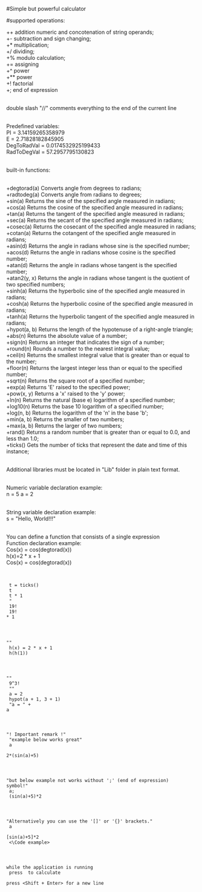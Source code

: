 #Simple but powerful calculator

#supported operations:

++	addition numeric and concotenation of string operands;<br>
+-	subtraction and sign changing;<br>
+*	multiplication;<br>
+/	dividing;<br>
+%	modulo calculation;<br>
+=	assigning<br>
+^	power<br>
+**	power<br>
+!	factorial<br>
+;	end of expression<br><br>

double slash "//" comments everything to the end of the current line<br><br>

Predefined variables:<br>
PI		= 3.14159265358979<br>
E		= 2.71828182845905<br>
DegToRadVal	= 0.0174532925199433<br>
RadToDegVal	= 57.2957795130823<br><br>

built-in functions:<br><br>

+degtorad(a)	Converts angle from degrees to radians;<br>
+radtodeg(a)	Converts angle from radians to degrees;<br>
+sin(a)		Returns the sine of the specified angle measured in radians;<br>
+cos(a)		Returns the cosine of the specified angle measured in radians;<br>
+tan(a)		Returns the tangent of the specified angle measured in radians;<br>
+sec(a)		Returns the secant of the specified angle measured in radians;<br>
+cosec(a)	Returns the cosecant of the specified angle measured in radians;<br>
+cotan(a)	Returns the cotangent of the specified angle measured in radians;<br>
+asin(d)		Returns the angle in radians whose sine is the specified number;<br>
+acos(d)		Returns the angle in radians whose cosine is the specified number;<br>
+atan(d)		Returns the angle in radians whose tangent is the specified number;<br>
+atan2(y, x)	Returns the angle in radians whose tangent is the quotient of two specified numbers;<br>
+sinh(a)		Returns the hyperbolic sine of the specified angle measured in radians;<br>
+cosh(a)		Returns the hyperbolic cosine of the specified angle measured in radians;<br>
+tanh(a)		Returns the hyperbolic tangent of the specified angle measured in radians;<br>
+hypot(a, b)	Returns the length of the hypotenuse of a right-angle triangle;<br>
+abs(n)		Returns the absolute value of a number;<br>
+sign(n)		Returns an integer that indicates the sign of a number;<br>
+round(n)	Rounds a number to the nearest integral value;<br>
+ceil(n)		Returns the smallest integral value that is greater than or equal to the number;<br>
+floor(n)	Returns the largest integer less than or equal to the specified number;<br>
+sqrt(n)		Returns the square root of a specified number;<br>
+exp(a)		Returns 'E' raised to the specified power;<br>
+pow(x, y)	Returns a 'x' raised to the 'y' power;<br>
+ln(n)		Returns the natural (base e) logarithm of a specified number;<br>
+log10(n)	Returns the base 10 logarithm of a specified number;<br>
+log(n, b)	Returns the logarithm of the 'n' in the base 'b';<br>
+min(a, b)	Returns the smaller of two numbers;<br>
+max(a, b)	Returns the larger of two numbers;<br>
+rand()		Returns a random number that is greater than or equal to 0.0, and less than 1.0;<br>
+ticks()		Gets the number of ticks that represent the date and time of this instance;<br><br>

Additional libraries must be located in "Lib" folder in plain text format.<br><br>

Numeric variable declaration example:<br>
n = 5 a = 2<br><br>

String variable declaration example:<br>
s = "Hello, World!!!"<br><br>

You can define a function that consists of a single expression<br>
Function declaration example:<br>
Cos(x) = cos(degtorad(x))<br>
h(x)=2 * x + 1<br>
Cos(x) = cos(degtorad(x))<br><br>

<Code example><br>
t = ticks()<br>
t<br>
t * 1<br>
"<br>
19!<br>
19! * 1<br><br>

""<br>
h(x) = 2 * x + 1<br>
h(h(1))<br><br>

""<br>
9^3!<br>
""<br>
a = 2<br>
hypot(a + 1, 3 + 1)<br>
"a = " + a<br><br>

"! Important remark !"<br>
"example below works great"<br>
a<br>
2*(sin(a)+5)<br><br>

"but below example not works without ';' (end of expression) symbol!"<br>
a;<br>
(sin(a)+5)*2<br><br>

"Alternatively you can use the '[]' or '{}' brackets."<br>
a<br>
[sin(a)+5]*2<br>
<\Code example><br><br>

while the application is running<br>
press <Enter> to calculate<br>
press <Shift + Enter> for a new line<br>

